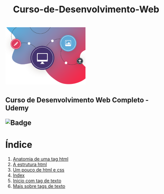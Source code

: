 <h1 align="center">Curso-de-Desenvolvimento-Web<h1>
<img src=https://github.com/Fas-naWeb/Curso-de-Desenvolvimento-Web/blob/main/img/logo1.png width=250px>
<h2>Curso de Desenvolvimento Web Completo - Udemy</2>

![Badge](http://img.shields.io/static/v1?label=STATUS-DO-CURSO&message=%20EM-ANDAMENTO&color=GREEN&style=for-the-badge)

# Índice

<ol>
  <li>
   <a href = "https://github.com/Fas-naWeb/Curso-de-Desenvolvimento-Web/blob/main/_01_Sobre_HTML/_01_anatomia_da_tag.html">
     Anatomia de uma tag html
   </a>
  </li>

  <li>
   <a href = "https://github.com/Fas-naWeb/Curso-de-Desenvolvimento-Web/blob/main/_01_Sobre_HTML/_02_sobreAtag_html.html">
     A estrutura html
   </a>
  </li>

  <li>
   <a href = "https://github.com/Fas-naWeb/Curso-de-Desenvolvimento-Web/blob/main/_01_Sobre_HTML/_03_umPoucoCss.html">
     Um pouco de html e css
   </a>
  </li>

  <li>
   <a href = "https://github.com/Fas-naWeb/Curso-de-Desenvolvimento-Web/blob/main/_01_Sobre_HTML/index.html">
     Index
   </a>
  </li>

  <li>
   <a href = "https://github.com/Fas-naWeb/Curso-de-Desenvolvimento-Web/blob/main/_01_Sobre_HTML/exercicios/texto1.html">
     Inicio com tag de texto
   </a>
  </li>

  <li>
    <a href="https://github.com/Fas-naWeb/Curso-de-Desenvolvimento-Web/blob/main/_01_Sobre_HTML/exercicios/texto2.html">
    Mais sobre tags de texto
    </a>
  </li>
</ol>
